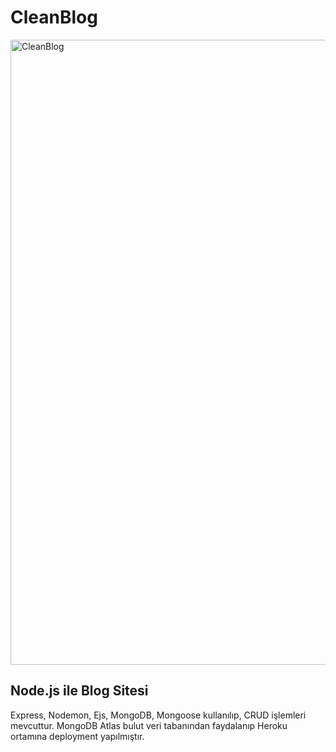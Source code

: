 # CleanBlog
<img width="1000" alt="CleanBlog" src="https://user-images.githubusercontent.com/69525712/143598189-cb545a84-63ad-4b5e-9e0e-425f2af3498c.png">

## Node.js ile Blog Sitesi

Express, Nodemon, Ejs, MongoDB, Mongoose kullanılıp, CRUD işlemleri mevcuttur. MongoDB Atlas bulut veri tabanından faydalanıp Heroku ortamına deployment yapılmıştır. 
